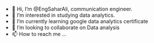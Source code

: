 - 👋 Hi, I’m @EngSaharAli, communication engineer.
- 👀 I’m interested in studying data analytics.
- 🌱 I’m currently learning google data analytics certificate
- 💞️ I’m looking to collaborate on Data analysis
- 📫 How to reach me ...

<!---
EngSaharAli/EngSaharAli is a ✨ special ✨ repository because its `README.md` (this file) appears on your GitHub profile.
You can click the Preview link to take a look at your changes.
--->
